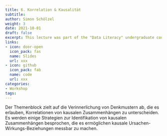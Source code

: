 ```yaml
---
title: 6. Korrelation & Kausalität
subtitle: 
author: Simon Schölzel
weight: 3
date: 2021-10-01
draft: false
excerpt: This lecture was part of the "Data Literacy" undergraduate course held at University of Münster, School of Business and Economics (summer term 2022). 🎓
links:
- icon: door-open
  icon_pack: fas
  name: Slides
  url: xxx
- icon: github
  icon_pack: fab
  name: code
  url: xxx
categories:
- Workshop
tags:
---
```


Der Themenblock zielt auf die Verinnerlichung von Denkmustern ab, die es erlauben, Korrelationen von kausalen Zusammenhängen zu unterscheiden. Es werden einige Strategien zur Identifikation von kausalen Zusammenhängen besprochen, die es ermöglichen kausale Ursachen-Wirkungs-Beziehungen messbar zu machen.
